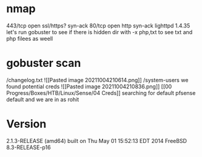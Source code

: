 # nmap 
443/tcp open  ssl/https? syn-ack
80/tcp  open  http       syn-ack lighttpd 1.4.35
let's run gobuster to see if there is hidden dir with -x php,txt to see txt and php filees as weell 
# gobuster scan
/changelog.txt 
![[Pasted image 20211004210614.png]]
/system-users 
we found potential  creds 
![[Pasted image 20211004210836.png]]
[[00 Progress/Boxes/HTB/Linux/Sense/04 Creds]]
searching for default pfsense default and we are in as rohit

# Version 
2.1.3-RELEASE (amd64)
built on Thu May 01 15:52:13 EDT 2014
FreeBSD 8.3-RELEASE-p16